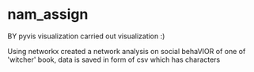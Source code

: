 # nam_assign

BY pyvis visualization carried out visualization :)

Using networkx created a network analysis on social behaVIOR of one of 'witcher' book, data is saved in form of csv which has characters
